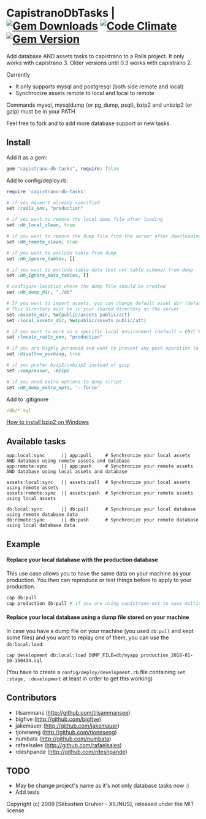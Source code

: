 # CapistranoDbTasks | [![Gem Downloads](http://img.shields.io/gem/dt/capistrano-db-tasks.svg)](https://rubygems.org/gems/capistrano-db-tasks) [![Code Climate](https://codeclimate.com/github/sgruhier/capistrano-db-tasks/badges/gpa.svg)](https://codeclimate.com/github/sgruhier/capistrano-db-tasks) [![Gem Version](https://badge.fury.io/rb/capistrano-db-tasks.svg)](http://badge.fury.io/rb/capistrano-db-tasks)

Add database AND assets tasks to capistrano to a Rails project. It only works with capistrano 3. Older versions until 0.3 works with capistrano 2.

Currently

* It only supports mysql and postgresql (both side remote and local)
* Synchronize assets remote to local and local to remote

Commands mysql, mysqldump (or pg\_dump, psql), bzip2 and unbzip2 (or gzip) must be in your PATH

Feel free to fork and to add more database support or new tasks.

## Install

Add it as a gem:

```ruby
gem "capistrano-db-tasks", require: false
```

Add to config/deploy.rb:

```ruby
require 'capistrano-db-tasks'

# if you haven't already specified
set :rails_env, "production"

# if you want to remove the local dump file after loading
set :db_local_clean, true

# if you want to remove the dump file from the server after downloading
set :db_remote_clean, true

# if you want to exclude table from dump
set :db_ignore_tables, []

# if you want to exclude table data (but not table schema) from dump
set :db_ignore_data_tables, []

# configure location where the dump file should be created
set :db_dump_dir, "./db"

# If you want to import assets, you can change default asset dir (default = system)
# This directory must be in your shared directory on the server
set :assets_dir, %w(public/assets public/att)
set :local_assets_dir, %w(public/assets public/att)

# if you want to work on a specific local environment (default = ENV['RAILS_ENV'] || 'development')
set :locals_rails_env, "production"

# if you are highly paranoid and want to prevent any push operation to the server
set :disallow_pushing, true

# if you prefer bzip2/unbzip2 instead of gzip
set :compressor, :bzip2

# if you need extra options to dump script
set :db_dump_extra_opts, '--force'
```

Add to .gitignore

```yml
/db/*.sql
```

[How to install bzip2 on Windows](http://stackoverflow.com/a/25625988/3324219)

## Available tasks

```
app:local:sync      || app:pull     # Synchronize your local assets AND database using remote assets and database
app:remote:sync     || app:push     # Synchronize your remote assets AND database using local assets and database

assets:local:sync   || assets:pull  # Synchronize your local assets using remote assets
assets:remote:sync  || assets:push  # Synchronize your remote assets using local assets

db:local:sync       || db:pull      # Synchronize your local database using remote database data
db:remote:sync      || db:push      # Synchronize your remote database using local database data
```

## Example

#### Replace your local database with the production database

This use case allows you to have the same data on your machine as your production.
You then can reproduce or test things before to apply to your production.

```bash
cap db:pull
cap production db:pull # if you are using capistrano-ext to have multistages
```

#### Replace your local database using a dump file stored on your machine

In case you have a dump file on your machine (you used `db:pull` and kept some files)
and you want to replay one of them, you can use the `db:local:load`:

```
cap development db:local:load DUMP_FILE=db/myapp_production_2018-01-10-150434.sql
```
(You have to create a `config/deploy/development.rb` file containing
`set :stage, :development` at least in order to get this working)

## Contributors

* tilsammans (http://github.com/tilsammansee)
* bigfive    (http://github.com/bigfive)
* jakemauer  (http://github.com/jakemauer)
* tjoneseng  (http://github.com/tjoneseng)
* numbata    (http://github.com/numbata)
* rafaelsales (http://github.com/rafaelsales)
* rdeshpande (http://github.com/rdeshpande)

## TODO

* May be change project's name as it's not only database tasks now :)
* Add tests

Copyright (c) 2009 [Sébastien Gruhier - XILINUS], released under the MIT license
